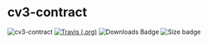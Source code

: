 # cv3-contract


![cv3-contract](https://img.shields.io/badge/cv3-contract-darkred?style=for-the-badge) [![Travis (.org)](https://img.shields.io/travis/seanmorris/cv3-contract?style=for-the-badge)](https://travis-ci.org/seanmorris/cv3-contract/) ![Downloads Badge](https://img.shields.io/npm/dm/cv3-contract?color=338800&style=for-the-badge) ![Size badge](https://img.shields.io/github/languages/code-size/seanmorris/cv3-contract?style=for-the-badge)

